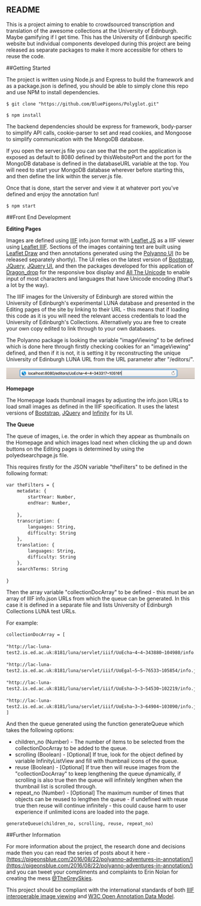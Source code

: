 ## README

This is a project aiming to enable to crowdsourced transcription and translation of the awesome collections at the University of Edinburgh. Maybe gamifying if I get time. This has the University of Edinburgh specific website but individual components developed during this project are being released as separate packages to make it more accessible for others to reuse the code.

##Getting Started

The project is written using Node.js and Express to build the framework and as a package.json is defined, you should be able to simply clone this repo and use NPM to install dependencies.

```
$ git clone "https://github.com/BluePigeons/Polyglot.git" 
```

```
$ npm install 
```

The backend dependencies should be express for framework, body-parser to simplify API calls, cookie-parser to set and read cookies, and Mongoose to simplify communication with the MongoDB database.

If you open the server.js file you can see that the port the application is exposed as default to 8080 defined by thisWebsitePort and the port for the MongoDB database is defined in the databaseURL variable at the top. You will need to start your MongoDB database wherever before starting this, and then define the link within the server.js file. 

Once that is done, start the server and view it at whatever port you've defined and enjoy the annotation fun!

```
$ npm start 
```


##Front End Development

**Editing Pages**

Images are defined using [IIIF](http://iiif.io) info.json format with [Leaflet JS](http://leafletjs.com) as a IIIF viewer using [Leaflet IIIF](#). Sections of the images containing text are built using [Leaflet Draw](https://github.com/Leaflet/Leaflet.draw) and then annotations generated using the [Polyanno UI](#) (to be released separately shortly). The UI relies on the latest version of [Bootstrap](#), [JQuery](#), [JQuery UI](#), and then the packages developed for this application of [Dragon_drop](https://github.com/BluePigeons/dragon_drop) for the responsive box display and [All The Unicode](https://github.com/BluePigeons/alltheunicode) to enable input of most characters and languages that have Unicode encoding (that's a lot by the way).

The IIIF images for the University of Edinburgh are stored within the University of Edinburgh's experimental LUNA database and presented in the Editing pages of the site by linking to their URL - this means that if loading this code as it is you will need the relevant access credentials to load the University of Edinburgh's Collections. Alternatively you are free to create your own copy edited to link through to your own databases. 

The Polyanno package is looking the variable "imageViewing" to be defined which is done here through firstly checking cookies for an "imageViewing" defined, and then if it is not, it is setting it by reconstructing the unique University of Edinburgh LUNA URL from the URL parameter after "/editors/". 

![alt text](https://github.com/BluePigeons/Polyglot/blob/master/examples/screenshots/Screen%20Shot%202016-09-02%20at%2012.00.57.png "Editing Page URL Screenshot")

**Homepage**

The Homepage loads thumbnail images by adjusting the info.json URLs to load small images as defined in the IIIF specification. It uses the latest versions of [Bootstrap](#), [JQuery](#) and [Infinity](#) for its UI.

**The Queue**

The queue of images, i.e. the order in which they appear as thumbnails on the Homepage and which images load next when clicking the up and down buttons on the Editing pages is determined by using the polyedsearchpage.js file. 

This requires firstly for the JSON variable "theFilters" to be defined in the following format:

```
var theFilters = {
	metadata: {
		startYear: Number,
		endYear: Number,

	},
	transcription: {
		languages: String,
		difficulty: String
	},
	translation: {
		languages: String,
		difficulty: String
	},
	searchTerms: String

}
```

Then the array variable "collectionDocArray" to be defined - this must be an array of IIIF info.json URLs from which the queue can be generated. In this case it is defined in a separate file and lists University of Edinburgh Collections LUNA test URLs.

For example:
```
collectionDocArray = [

"http://lac-luna-test2.is.ed.ac.uk:8181/luna/servlet/iiif/UoEcha~4~4~343880~104980/info.json",

"http://lac-luna-test2.is.ed.ac.uk:8181/luna/servlet/iiif/UoEgal~5~5~76533~105854/info.json",

"http://lac-luna-test2.is.ed.ac.uk:8181/luna/servlet/iiif/UoEsha~3~3~54530~102219/info.json",

"http://lac-luna-test2.is.ed.ac.uk:8181/luna/servlet/iiif/UoEsha~3~3~64904~103090/info.json"
]
```

And then the queue generated using the function generateQueue which takes the following options: 
 - children_no (Number) - The number of items to be selected from the collectionDocArray to be added to the queue.
 - scrolling (Boolean) - [Optional] If true, look for the object defined by variable InfinityListView and fill with thumbnail icons of the queue.
 - reuse (Boolean) - [Optional] If true then will reuse images from the "collectionDocArray" to keep lengthening the queue dynamically, if scrolling is also true then the queue will infinitely lengthen when the thumbnail list is scrolled through.
 - repeat_no (Number) - [Optional] The maximum number of times that objects can be reused to lengthen the queue - if undefined with reuse true then reuse will continue infinitely - this could cause harm to user experience if unlimited icons are loaded into the page.

```
generateQueue(children_no, scrolling, reuse, repeat_no)
```

##Further Information

For more information about the project, the research done and decisions made then you can read the series of posts about it here - [https://pigeonsblue.com/2016/08/22/polyanno-adventures-in-annotation/](https://pigeonsblue.com/2016/08/22/polyanno-adventures-in-annotation/) and you can tweet your compliments and complaints to Erin Nolan for creating the mess [@TheGreySkies](https://twitter.com/TheGreySkies).

This project should be compliant with the international standards of both [IIIF interoperable image viewing](http://iiif.io) and [W3C Open Annotation Data Model](http://www.w3.org/TR/annotation-model/).
